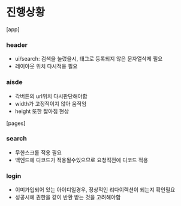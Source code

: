 # 진행상황

[app]
### header
- ui/search: 검색을 눌렀을시, 태그로 등록되지 않은 문자열삭제 필요
- 레이아웃 위치 다시적용 필요

### aisde
- 각버튼의 url위치 다시판단해야함
- width가 고정적이지 않아 움직임
- height 또한 짧아짐 현상

[pages]
### search
- 무한스크롤 적용 필요
- 백엔드에 디코드가 적용될수있으므로 요청직전에 디코드 적용

### login 
- 이미가입되어 있는 아이디일경우, 정상적인 리다이렉션이 되는지 확인필요
- 성공시에 권한을 같이 반환 받는 것을 고려해야함



  